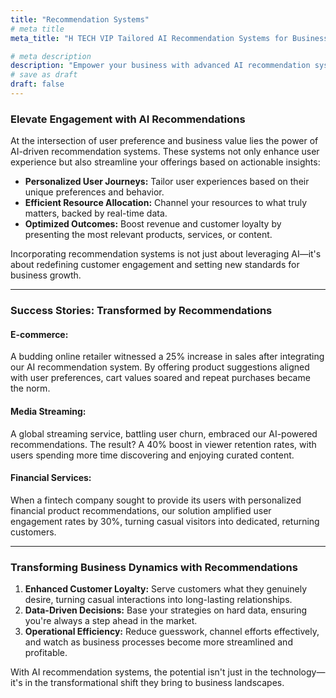 ```yaml
---
title: "Recommendation Systems"
# meta title
meta_title: "H TECH VIP Tailored AI Recommendation Systems for Business Growth"

# meta description
description: "Empower your business with advanced AI recommendation systems. Drive growth, improve customer experiences, and transform the way you engage."
# save as draft
draft: false
---
```


### Elevate Engagement with AI Recommendations

At the intersection of user preference and business value lies the power of AI-driven recommendation systems. These systems not only enhance user experience but also streamline your offerings based on actionable insights:

- **Personalized User Journeys:** Tailor user experiences based on their unique preferences and behavior.
- **Efficient Resource Allocation:** Channel your resources to what truly matters, backed by real-time data.
- **Optimized Outcomes:** Boost revenue and customer loyalty by presenting the most relevant products, services, or content.

Incorporating recommendation systems is not just about leveraging AI—it's about redefining customer engagement and setting new standards for business growth.

---

### Success Stories: Transformed by Recommendations

#### E-commerce:
A budding online retailer witnessed a 25% increase in sales after integrating our AI recommendation system. By offering product suggestions aligned with user preferences, cart values soared and repeat purchases became the norm.

#### Media Streaming:
A global streaming service, battling user churn, embraced our AI-powered recommendations. The result? A 40% boost in viewer retention rates, with users spending more time discovering and enjoying curated content.

#### Financial Services:
When a fintech company sought to provide its users with personalized financial product recommendations, our solution amplified user engagement rates by 30%, turning casual visitors into dedicated, returning customers.

---

### Transforming Business Dynamics with Recommendations

1. **Enhanced Customer Loyalty:** Serve customers what they genuinely desire, turning casual interactions into long-lasting relationships.
2. **Data-Driven Decisions:** Base your strategies on hard data, ensuring you're always a step ahead in the market.
3. **Operational Efficiency:** Reduce guesswork, channel efforts effectively, and watch as business processes become more streamlined and profitable.

With AI recommendation systems, the potential isn't just in the technology—it's in the transformational shift they bring to business landscapes.

